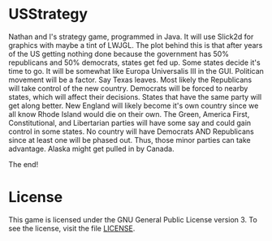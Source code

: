USStrategy
==========

Nathan and I's strategy game, programmed in Java.  It will use Slick2d for graphics with maybe a tint of LWJGL.
The plot behind this is that after years of the US getting nothing done because the government has 50% republicans and 50% democrats, states get fed up.
Some states decide it's time to go.
It will be somewhat like Europa Universalis III in the GUI.
Politican movement will be a factor.  Say Texas leaves.  Most likely the Republicans will take control of the new country.  Democrats will be forced to nearby states, which will affect their decisions.
States that have the same party will get along better.
New England will likely become it's own country since we all know Rhode Island would die on their own.
The Green, America First, Constitutional, and Libertarian parties will have some say and could gain control in some states.
No country will have Democrats AND Republicans since at least one will be phased out.  Thus, those minor parties can take advantage.
Alaska might get pulled in by Canada.

The end!

License
=======

This game is licensed under the GNU General Public License version 3.  To see the license, visit the file [LICENSE](LICENSE).
